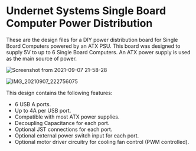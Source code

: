 # Undernet Systems Single Board Computer Power Distribution
These are the design files for a DIY power distribution board for Single Board Computers powered by an ATX PSU. This board was designed to supply 5V to up to 6 Single Board Computers. An ATX power supply is used as the main source of power. 

![Screenshot from 2021-09-07 21-58-28](https://user-images.githubusercontent.com/18277407/132437758-87e6f3b5-568f-4da1-9f1d-e23bc6f13003.png)

![IMG_20210907_222756075](https://user-images.githubusercontent.com/18277407/132438430-c5b19699-f92b-4005-9a48-fb89defb7af8.jpg)


This design contains the following features:
<ul>
<li>6 USB A ports.</li>
<li>Up to 4A per USB port.</li>
<li>Compatible with most ATX power supplies.</li>
<li>Decoupling Capacitance for each port.</li>
<li>Optional JST connections for each port. </li>
<li>Optional external power switch input for each port. </li>
<li>Optional motor driver circuitry for cooling fan control (PWM controlled). </li>
</ul>
